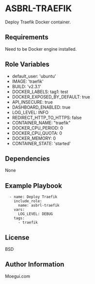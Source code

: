 ASBRL-TRAEFIK
=========

Deploy Traefik Docker container.

Requirements
------------

Need to be Docker engine installed.

Role Variables
--------------

- default_user: 'ubuntu'
- IMAGE: 'traefik'
- BUILD: 'v2.3.1'
- DOCKER_LABELS:
    tag1: test
- DOCKER_EXPOSED_BY_DEFAULT: true
- API_INSECURE: true
- DASHBOARD_ENABLED: true
- LOG_LEVEL: INFO
- REDIRECT_HTTP_TO_HTTPS: false
- CONTAINER_NAME: "traefik"
- DOCKER_CPU_PERIOD: 0
- DOCKER_CPU_QUOTA: 0
- DOCKER_MEMORY: 0
- CONTAINER_STATE: 'started'

Dependencies
------------

None

Example Playbook
----------------

      - name: Deploy Traefik
        include_role:
          name: asbrl-traefik
        vars:
          LOG_LEVEL: DEBUG
        tags:
          - traefik

License
-------

BSD

Author Information
------------------

Moegui.com